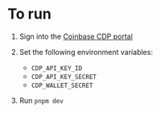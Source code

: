 # To run

1. Sign into the [Coinbase CDP portal](https://portal.cdp.coinbase.com)

2. Set the following environment variables:
   - `CDP_API_KEY_ID`
   - `CDP_API_KEY_SECRET`
   - `CDP_WALLET_SECRET`

3. Run `pnpm dev`
